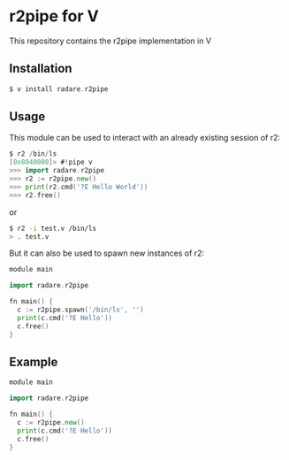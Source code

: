 # r2pipe for V

This repository contains the r2pipe implementation in V

## Installation

```go
$ v install radare.r2pipe

```

## Usage

This module can be used to interact with an already existing session of r2:

```go
$ r2 /bin/ls
[0x8048000]> #!pipe v
>>> import radare.r2pipe
>>> r2 := r2pipe.new()
>>> print(r2.cmd('?E Hello World'))
>>> r2.free()
```

or

```sh
$ r2 -i test.v /bin/ls
> . test.v
```

But it can also be used to spawn new instances of r2:

```go
module main

import radare.r2pipe

fn main() {
  c := r2pipe.spawn('/bin/ls', '')
  print(c.cmd('?E Hello'))
  c.free()
}

```


## Example

```go
module main

import radare.r2pipe

fn main() {
  c := r2pipe.new()
  print(c.cmd('?E Hello'))
  c.free()
}

```
